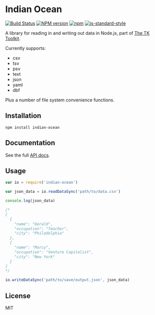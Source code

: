 Indian Ocean
============

[![Build Status](https://secure.travis-ci.org/mhkeller/indian-ocean.png?branch=master&style=flat-square)](http://travis-ci.org/mhkeller/indian-ocean) [![NPM version](https://badge.fury.io/js/indian-ocean.png?style=flat)](http://badge.fury.io/js/indian-ocean) [![npm](https://img.shields.io/npm/dm/indian-ocean.svg)](https://www.npmjs.com/package/indian-ocean)
[![js-standard-style](https://img.shields.io/badge/code%20style-standard-brightgreen.svg?style=flat)](https://github.com/feross/standard)

A library for reading in and writing out data in Node.js, part of [The TK Toolkit](https://github.com/mhkeller/tktk).

Currently supports:

* csv
* tsv
* psv
* text
* json
* yaml
* dbf

Plus a number of file system convenience functions.

Installation
------------

````
npm install indian-ocean
````

Documentation
-------------

See the full [API docs](http://mhkeller.github.io/indian-ocean/docs/).

Usage
-----

````js
var io = require('indian-ocean')

var json_data = io.readDataSync('path/to/data.csv')

console.log(json_data)

/*
[
  {
    "name": "Gerald",
    "occupation": "Teacher",
    "city": "Philadelphia"
  },
  {
    "name": "Marcy",
    "occupation": "Venture Capitalist",
    "city": "New York"
  }
]
*/

io.writeDataSync('path/to/save/output.json', json_data)
````

License
-------

MIT 
